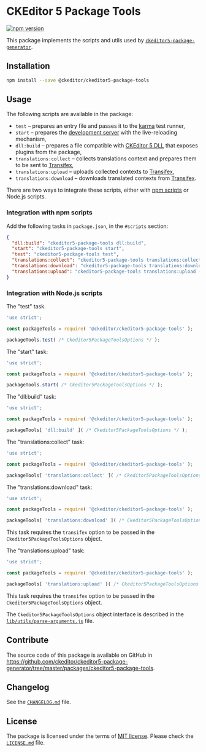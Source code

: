 # CKEditor 5 Package Tools

[![npm version](https://badge.fury.io/js/@ckeditor%2Fckeditor5-package-tools.svg)](https://badge.fury.io/js/@ckeditor%2Fckeditor5-package-tools)

This package implements the scripts and utils used by [`ckeditor5-package-generator`](https://www.npmjs.com/package/ckeditor5-package-generator).

## Installation

```bash
npm install --save @ckeditor/ckeditor5-package-tools
```

## Usage

The following scripts are available in the package:

* `test` &ndash; prepares an entry file and passes it to the [karma](https://karma-runner.github.io/) test runner,
* `start` &ndash; prepares the [development server](https://webpack.js.org/configuration/dev-server/) with the live-reloading mechanism,
* `dll:build` &ndash; prepares a file compatible with [CKEditor 5 DLL](https://ckeditor.com/docs/ckeditor5/latest/builds/guides/development/dll-builds.html) that exposes plugins from the package,
* `translations:collect` &ndash; collects translations context and prepares them to be sent to [Transifex](https://www.transifex.com/),
* `translations:upload` &ndash; uploads collected contexts to [Transifex](https://www.transifex.com/),
* `translations:download` &ndash; downloads translated contexts from [Transifex](https://www.transifex.com/).

There are two ways to integrate these scripts, either with [npm scripts](https://docs.npmjs.com/cli/v7/using-npm/scripts) or Node.js scripts.

### Integration with npm scripts

Add the following tasks in `package.json`, in the `#scripts` section:

```json
{
  "dll:build": "ckeditor5-package-tools dll:build",
  "start": "ckeditor5-package-tools start",
  "test": "ckeditor5-package-tools test",
  "translations:collect": "ckeditor5-package-tools translations:collect",
  "translations:download": "ckeditor5-package-tools translations:download --transifex [API URL]",
  "translations:upload": "ckeditor5-package-tools translations:upload --transifex [API URL]"
}
```

### Integration with Node.js scripts

The "test" task.

```js
'use strict';

const packageTools = require( '@ckeditor/ckeditor5-package-tools' );

packageTools.test( /* Ckeditor5PackageToolsOptions */ );
```

The "start" task:

```js
'use strict';

const packageTools = require( '@ckeditor/ckeditor5-package-tools' );

packageTools.start( /* Ckeditor5PackageToolsOptions */ );
```

The "dll:build" task:

```js
'use strict';

const packageTools = require( '@ckeditor/ckeditor5-package-tools' );

packageTools[ 'dll:build' ]( /* Ckeditor5PackageToolsOptions */ );
```

The "translations:collect" task:

```js
'use strict';

const packageTools = require( '@ckeditor/ckeditor5-package-tools' );

packageTools[ 'translations:collect' ]( /* Ckeditor5PackageToolsOptions */ );
```

The "translations:download" task:

```js
'use strict';

const packageTools = require( '@ckeditor/ckeditor5-package-tools' );

packageTools[ 'translations:download' ]( /* Ckeditor5PackageToolsOptions */ );
```

This task requires the `transifex` option to be passed in the `Ckeditor5PackageToolsOptions` object.

The "translations:upload" task:

```js
'use strict';

const packageTools = require( '@ckeditor/ckeditor5-package-tools' );

packageTools[ 'translations:upload' ]( /* Ckeditor5PackageToolsOptions */ );
```

This task requires the `transifex` option to be passed in the `Ckeditor5PackageToolsOptions` object.

The `Ckeditor5PackageToolsOptions` object interface is described in the [`lib/utils/parse-arguments.js`](https://github.com/ckeditor/ckeditor5-package-generator/blob/master/packages/ckeditor5-package-tools/lib/utils/parse-arguments.js) file.

## Contribute

The source code of this package is available on GitHub in https://github.com/ckeditor/ckeditor5-package-generator/tree/master/packages/ckeditor5-package-tools.

## Changelog

See the [`CHANGELOG.md`](https://github.com/ckeditor/ckeditor5-package-generator/blob/master/CHANGELOG.md) file.

## License

The package is licensed under the terms of [MIT license](https://opensource.org/licenses/MIT). Please check the [`LICENSE.md`](https://github.com/ckeditor/ckeditor5-package-generator/blob/master/packages/ckeditor5-package-tools/LICENSE.md) file.
